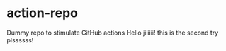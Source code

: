 # action-repo
Dummy repo to stimulate GitHub actions
Hello jiiiiii!
this is the second try plssssss!